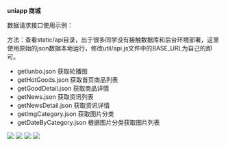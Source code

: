 **uniapp 商城**

数据请求接口使用示例：

方法：查看static/api目录，出于很多同学没有接触数据库和后台环境部署，这里使用原始的json数据本地运行，修改util/api.js文件中的BASE_URL为自己的即可。

* getlunbo.json    	获取轮播图
* getHotGoods.json 	获取首页商品列表
* getGoodDetail.json 	获取商品详情
* getNews.json     	获取资讯列表
* getNewsDetail.json 	获取资讯详情
* getImgCategory.json 获取图片分类
* getDateByCategory.json 根据图片分类获取图片列表

![](https://img.maocdn.cn/img/2021/09/25/1.png)
![](https://img.maocdn.cn/img/2021/09/25/2.png)
![](https://img.maocdn.cn/img/2021/09/25/3.png)
![](https://img.maocdn.cn/img/2021/09/25/4.png)
